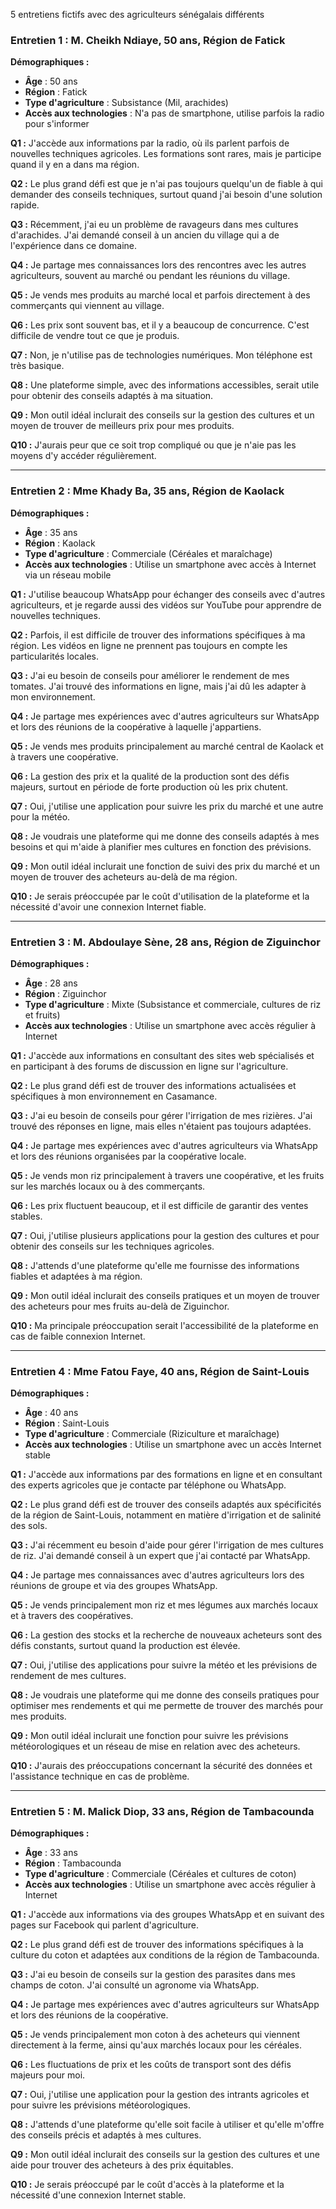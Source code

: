 5 entretiens fictifs avec des agriculteurs sénégalais différents 

### **Entretien 1 : M. Cheikh Ndiaye, 50 ans, Région de Fatick**

**Démographiques :**
- **Âge** : 50 ans
- **Région** : Fatick
- **Type d'agriculture** : Subsistance (Mil, arachides)
- **Accès aux technologies** : N'a pas de smartphone, utilise parfois la radio pour s'informer

**Q1 :** J'accède aux informations par la radio, où ils parlent parfois de nouvelles techniques agricoles. Les formations sont rares, mais je participe quand il y en a dans ma région.

**Q2 :** Le plus grand défi est que je n'ai pas toujours quelqu'un de fiable à qui demander des conseils techniques, surtout quand j'ai besoin d'une solution rapide.

**Q3 :** Récemment, j'ai eu un problème de ravageurs dans mes cultures d'arachides. J'ai demandé conseil à un ancien du village qui a de l'expérience dans ce domaine.

**Q4 :** Je partage mes connaissances lors des rencontres avec les autres agriculteurs, souvent au marché ou pendant les réunions du village.

**Q5 :** Je vends mes produits au marché local et parfois directement à des commerçants qui viennent au village.

**Q6 :** Les prix sont souvent bas, et il y a beaucoup de concurrence. C'est difficile de vendre tout ce que je produis.

**Q7 :** Non, je n'utilise pas de technologies numériques. Mon téléphone est très basique.

**Q8 :** Une plateforme simple, avec des informations accessibles, serait utile pour obtenir des conseils adaptés à ma situation.

**Q9 :** Mon outil idéal inclurait des conseils sur la gestion des cultures et un moyen de trouver de meilleurs prix pour mes produits.

**Q10 :** J'aurais peur que ce soit trop compliqué ou que je n'aie pas les moyens d'y accéder régulièrement.

---

### **Entretien 2 : Mme Khady Ba, 35 ans, Région de Kaolack**

**Démographiques :**
- **Âge** : 35 ans
- **Région** : Kaolack
- **Type d'agriculture** : Commerciale (Céréales et maraîchage)
- **Accès aux technologies** : Utilise un smartphone avec accès à Internet via un réseau mobile

**Q1 :** J'utilise beaucoup WhatsApp pour échanger des conseils avec d'autres agriculteurs, et je regarde aussi des vidéos sur YouTube pour apprendre de nouvelles techniques.

**Q2 :** Parfois, il est difficile de trouver des informations spécifiques à ma région. Les vidéos en ligne ne prennent pas toujours en compte les particularités locales.

**Q3 :** J'ai eu besoin de conseils pour améliorer le rendement de mes tomates. J'ai trouvé des informations en ligne, mais j'ai dû les adapter à mon environnement.

**Q4 :** Je partage mes expériences avec d'autres agriculteurs sur WhatsApp et lors des réunions de la coopérative à laquelle j'appartiens.

**Q5 :** Je vends mes produits principalement au marché central de Kaolack et à travers une coopérative.

**Q6 :** La gestion des prix et la qualité de la production sont des défis majeurs, surtout en période de forte production où les prix chutent.

**Q7 :** Oui, j'utilise une application pour suivre les prix du marché et une autre pour la météo.

**Q8 :** Je voudrais une plateforme qui me donne des conseils adaptés à mes besoins et qui m'aide à planifier mes cultures en fonction des prévisions.

**Q9 :** Mon outil idéal inclurait une fonction de suivi des prix du marché et un moyen de trouver des acheteurs au-delà de ma région.

**Q10 :** Je serais préoccupée par le coût d'utilisation de la plateforme et la nécessité d'avoir une connexion Internet fiable.

---

### **Entretien 3 : M. Abdoulaye Sène, 28 ans, Région de Ziguinchor**

**Démographiques :**
- **Âge** : 28 ans
- **Région** : Ziguinchor
- **Type d'agriculture** : Mixte (Subsistance et commerciale, cultures de riz et fruits)
- **Accès aux technologies** : Utilise un smartphone avec accès régulier à Internet

**Q1 :** J'accède aux informations en consultant des sites web spécialisés et en participant à des forums de discussion en ligne sur l'agriculture.

**Q2 :** Le plus grand défi est de trouver des informations actualisées et spécifiques à mon environnement en Casamance.

**Q3 :** J'ai eu besoin de conseils pour gérer l'irrigation de mes rizières. J'ai trouvé des réponses en ligne, mais elles n'étaient pas toujours adaptées.

**Q4 :** Je partage mes expériences avec d'autres agriculteurs via WhatsApp et lors des réunions organisées par la coopérative locale.

**Q5 :** Je vends mon riz principalement à travers une coopérative, et les fruits sur les marchés locaux ou à des commerçants.

**Q6 :** Les prix fluctuent beaucoup, et il est difficile de garantir des ventes stables.

**Q7 :** Oui, j'utilise plusieurs applications pour la gestion des cultures et pour obtenir des conseils sur les techniques agricoles.

**Q8 :** J'attends d'une plateforme qu'elle me fournisse des informations fiables et adaptées à ma région.

**Q9 :** Mon outil idéal inclurait des conseils pratiques et un moyen de trouver des acheteurs pour mes fruits au-delà de Ziguinchor.

**Q10 :** Ma principale préoccupation serait l'accessibilité de la plateforme en cas de faible connexion Internet.

---

### **Entretien 4 : Mme Fatou Faye, 40 ans, Région de Saint-Louis**

**Démographiques :**
- **Âge** : 40 ans
- **Région** : Saint-Louis
- **Type d'agriculture** : Commerciale (Riziculture et maraîchage)
- **Accès aux technologies** : Utilise un smartphone avec un accès Internet stable

**Q1 :** J'accède aux informations par des formations en ligne et en consultant des experts agricoles que je contacte par téléphone ou WhatsApp.

**Q2 :** Le plus grand défi est de trouver des conseils adaptés aux spécificités de la région de Saint-Louis, notamment en matière d'irrigation et de salinité des sols.

**Q3 :** J'ai récemment eu besoin d'aide pour gérer l'irrigation de mes cultures de riz. J'ai demandé conseil à un expert que j'ai contacté par WhatsApp.

**Q4 :** Je partage mes connaissances avec d'autres agriculteurs lors des réunions de groupe et via des groupes WhatsApp.

**Q5 :** Je vends principalement mon riz et mes légumes aux marchés locaux et à travers des coopératives.

**Q6 :** La gestion des stocks et la recherche de nouveaux acheteurs sont des défis constants, surtout quand la production est élevée.

**Q7 :** Oui, j'utilise des applications pour suivre la météo et les prévisions de rendement de mes cultures.

**Q8 :** Je voudrais une plateforme qui me donne des conseils pratiques pour optimiser mes rendements et qui me permette de trouver des marchés pour mes produits.

**Q9 :** Mon outil idéal inclurait une fonction pour suivre les prévisions météorologiques et un réseau de mise en relation avec des acheteurs.

**Q10 :** J'aurais des préoccupations concernant la sécurité des données et l'assistance technique en cas de problème.

---

### **Entretien 5 : M. Malick Diop, 33 ans, Région de Tambacounda**

**Démographiques :**
- **Âge** : 33 ans
- **Région** : Tambacounda
- **Type d'agriculture** : Commerciale (Céréales et cultures de coton)
- **Accès aux technologies** : Utilise un smartphone avec accès régulier à Internet

**Q1 :** J'accède aux informations via des groupes WhatsApp et en suivant des pages sur Facebook qui parlent d'agriculture.

**Q2 :** Le plus grand défi est de trouver des informations spécifiques à la culture du coton et adaptées aux conditions de la région de Tambacounda.

**Q3 :** J'ai eu besoin de conseils sur la gestion des parasites dans mes champs de coton. J'ai consulté un agronome via WhatsApp.

**Q4 :** Je partage mes expériences avec d'autres agriculteurs sur WhatsApp et lors des réunions de la coopérative.

**Q5 :** Je vends principalement mon coton à des acheteurs qui viennent directement à la ferme, ainsi qu'aux marchés locaux pour les céréales.

**Q6 :** Les fluctuations de prix et les coûts de transport sont des défis majeurs pour moi.

**Q7 :** Oui, j'utilise une application pour la gestion des intrants agricoles et pour suivre les prévisions météorologiques.

**Q8 :** J'attends d'une plateforme qu'elle soit facile à utiliser et qu'elle m'offre des conseils précis et adaptés à mes cultures.

**Q9 :** Mon outil idéal inclurait des conseils sur la gestion des cultures et une aide pour trouver des acheteurs à des prix équitables.

**Q10 :** Je serais préoccupé par le coût d'accès à la plateforme et la nécessité d'une connexion Internet stable.